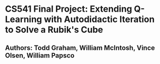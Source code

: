# CS541 Final Project: Extending Q-Learning with Autodidactic Iteration to Solve a Rubik's Cube

## Authors: Todd Graham, William McIntosh, Vince Olsen, William Papsco
